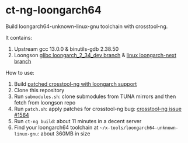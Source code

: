 # ct-ng-loongarch64

Build loongarch64-unknown-linux-gnu toolchain with crosstool-ng.

It contains:

1. Upstream gcc 13.0.0 & binutils-gdb 2.38.50
2. Loongson [glibc loongarch_2_34_dev branch](https://github.com/loongson/glibc/tree/loongarch_2_34_dev) & [linux loongarch-next branch](https://github.com/loongson/linux/tree/loongarch-next)

How to use:

1. Build [patched crosstool-ng with loongarch support](https://github.com/jiegec/crosstool-ng/tree/loongarch)
2. Clone this repository
3. Run `submodules.sh`: clone submodules from TUNA mirrors and then fetch from loongson repo
4. Run `patch.sh`: apply patches for crosstool-ng bug: [crosstool-ng issue #1564](https://github.com/crosstool-ng/crosstool-ng/issues/1564)
5. Run `ct-ng build`: about 11 minutes in a decent server
6. Find your loongarch64 toolchain at `~/x-tools/loongarch64-unknown-linux-gnu`: about 360MB in size